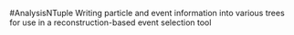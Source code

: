 #AnalysisNTuple
Writing particle and event information into various trees for use in a reconstruction-based event selection tool
